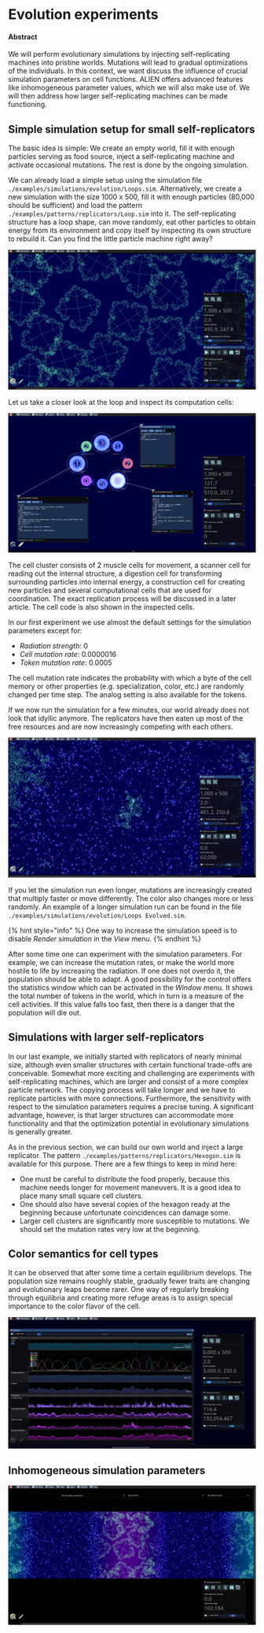 # Evolution experiments

#### Abstract

We will perform evolutionary simulations by injecting self-replicating machines into pristine worlds. Mutations will lead to gradual optimizations of the individuals. In this context, we want discuss the influence of crucial simulation parameters on cell functions. ALIEN offers advanced features like inhomogeneous parameter values, which we will also make use of. We will then address how larger self-replicating machines can be made functioning.

## Simple simulation setup for small self-replicators

The basic idea is simple: We create an empty world, fill it with enough particles serving as food source, inject a self-replicating machine and activate occasional mutations. The rest is done by the ongoing simulation.

We can already load a simple setup using the simulation file `./examples/simulations/evolution/Loops.sim`. Alternatively, we create a new simulation with the size 1000 x 500, fill it with enough particles (80,000 should be sufficient) and load the pattern `./examples/patterns/replicators/Loop.sim` into it. The self-replicating structure has a loop shape, can move randomly, eat other particles to obtain energy from its environment and copy itself by inspecting its own structure to rebuild it. Can you find the little particle machine right away?

![Initial setup](../.gitbook/assets/loop.png)

Let us take a closer look at the loop and inspect its computation cells:

![Close up of the loop](<../.gitbook/assets/loop closeup.png>)

The cell cluster consists of 2 muscle cells for movement, a scanner cell for reading out the internal structure, a digestion cell for transforming surrounding particles into internal energy, a construction cell for creating new particles and several computational cells that are used for coordination. The exact replication process will be discussed in a later article. The cell code is also shown in the inspected cells.

In our first experiment we use almost the default settings for the simulation parameters except for:

* _Radiation strength_: 0
* _Cell mutation rate_: 0.0000016
* _Token mutation rate_: 0.0005

The cell mutation rate indicates the probability with which a byte of the cell memory or other properties (e.g. specialization, color, etc.) are randomly changed per time step. The analog setting is also available for the tokens.

If we now run the simulation for a few minutes, our world already does not look that idyllic anymore. The replicators have then eaten up most of the free resources and are now increasingly competing with each others.

![](<../.gitbook/assets/loop later.png>)

If you let the simulation run even longer, mutations are increasingly created that multiply faster or move differently. The color also changes more or less randomly. An example of a longer simulation run can be found in the file `./examples/simulations/evolution/Loops Evolved.sim`.

{% hint style="info" %}
One way to increase the simulation speed is to disable _Render simulation_ in the _View_ menu.
{% endhint %}

After some time one can experiment with the simulation parameters. For example, we can increase the mutation rates, or make the world more hostile to life by increasing the radiation. If one does not overdo it, the population should be able to adapt. A good possibility for the control offers the statistics window which can be activated in the _Window_ menu. It shows the total number of tokens in the world, which in turn is a measure of the cell activities. If this value falls too fast, then there is a danger that the population will die out.

## Simulations with larger self-replicators

In our last example, we initially started with replicators of nearly minimal size, although even smaller structures with certain functional trade-offs are conceivable. Somewhat more exciting and challenging are experiments with self-replicating machines, which are larger and consist of a more complex particle network. The copying process will take longer and we have to replicate particles with more connections. Furthermore, the sensitivity with respect to the simulation parameters requires a precise tuning. A significant advantage, however, is that larger structures can accommodate more functionality and that the optimization potential in evolutionary simulations is generally greater.

As in the previous section, we can build our own world and inject a large replicator. The pattern `./examples/patterns/replicators/Hexogon.sim` is available for this purpose. There are a few things to keep in mind here:

* One must be careful to distribute the food properly, because this machine needs longer for movement maneuvers. It is a good idea to place many small square cell clusters.
* One should also have several copies of the hexagon ready at the beginning because unfortunate coincidences can damage some.
* Larger cell clusters are significantly more susceptible to mutations. We should set the mutation rates very low at the beginning.

## Color semantics for cell types

It can be observed that after some time a certain equilibrium develops. The population size remains roughly stable, gradually fewer traits are changing and evolutionary leaps become rarer. One way of regularly breaking through equilibria and creating more refuge areas is to assign special importance to the color flavor of the cell.

![](../.gitbook/assets/statistics.PNG)

## Inhomogeneous simulation parameters



![](<../.gitbook/assets/inhomogeneous parameters.png>)
